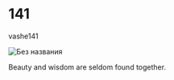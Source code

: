 # 141
vashe141

![Без названия](https://user-images.githubusercontent.com/112839220/188352798-fa7df35d-a6d9-42a4-b1a5-378d669d1450.jpg)

Beauty and wisdom are seldom found together.
